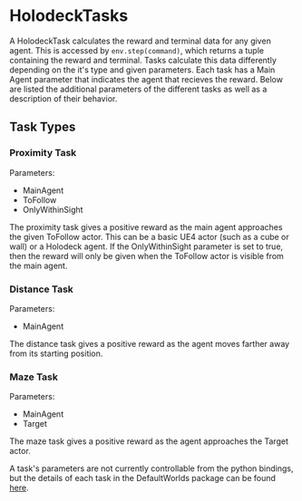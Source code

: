 # HolodeckTasks

A HolodeckTask calculates the reward and terminal data for any given agent. This is accessed by `env.step(command)`, which returns a 
tuple containing the reward and terminal. Tasks calculate this data differently depending on the it's type and given parameters. 
Each task has a Main Agent parameter that indicates the agent that recieves the reward. Below are listed the additional parameters of the 
different tasks as well as a description of their behavior.


## Task Types
### Proximity Task
Parameters: 
* MainAgent
* ToFollow
* OnlyWithinSight

The proximity task gives a positive reward as the main agent approaches the given ToFollow actor. This can be a basic UE4 actor
(such as a cube or wall) or a Holodeck agent. If the OnlyWithinSight parameter is set to true, then the reward will only be given when 
the ToFollow actor is visible from the main agent.

### Distance Task
Parameters:
* MainAgent

The distance task gives a positive reward as the agent moves farther away from its starting position.

### Maze Task
Parameters: 
* MainAgent
* Target

The maze task gives a positive reward as the agent approaches the Target actor.

A task's parameters are not currently controllable from the python bindings, but the details of each task in the DefaultWorlds package 
can be found [here](https://github.com/BYU-PCCL/holodeck/edit/master/docs/worlds.md).
